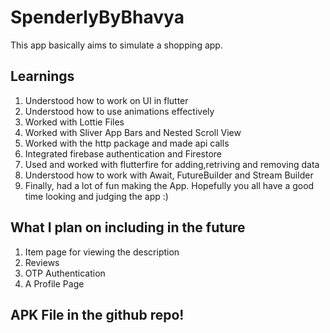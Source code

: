 # SpenderlyByBhavya
 
 This app basically aims to simulate a shopping app. 
 
 ## Learnings 
 
 1. Understood how to work on UI in flutter
 2. Understood how to use animations effectively 
 3. Worked with Lottie Files 
 4. Worked with Sliver App Bars and Nested Scroll View
 5. Worked with the http package and made api calls
 6. Integrated firebase authentication and Firestore
 7. Used and worked with flutterfire for adding,retriving and removing data
 8. Understood how to work with Await, FutureBuilder and Stream Builder
 9. Finally, had a lot of fun making the App. 
 Hopefully you all have a good time looking and judging the app :)
 
 ## What I plan on including in the future
 
 1. Item page for viewing the description
 2. Reviews 
 3. OTP Authentication
 4. A Profile Page 
 
 ## APK File in the github repo!
 

